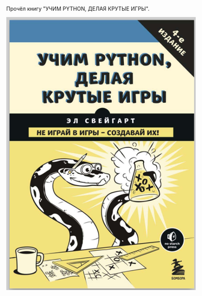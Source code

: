 Прочёл книгу "УЧИМ PYTHON, ДЕЛАЯ КРУТЫЕ ИГРЫ".


![alt text](https://github.com/adm-academic/INVENT_YOUR_OWN_COMPUTER_GAMES_WITH_PYTHON/blob/main/screenshot.png?raw=true)

